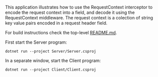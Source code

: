 This application illustrates how to use the RequestContext interceptor to encode the request context into a field, and
decode it using the RequestContext middleware. The request context is a colection of string key value pairs encoded in
a request header field.

For build instructions check the top-level [README.md](../../README.md).

First start the Server program:

```
dotnet run --project Server/Server.csproj
```

In a separate window, start the Client program:

```
dotnet run --project Client/Client.csproj
```
